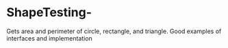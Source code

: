 # ShapeTesting-
Gets area and perimeter of circle, rectangle, and triangle. Good examples of interfaces and implementation
